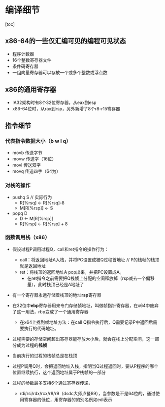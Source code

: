 
# 编译细节
[toc]


## x86-64的一些仅汇编可见的编程可见状态
* 程序计数器
* 16个整数寄存器文件
* 条件码寄存器
* 一组向量寄存器可以存放一个或多个整数或浮点数

## x86的通用寄存器
* IA32架构时有8个32位寄存器，从eax到esp
* x86-64位时，从rax到rsp，另外新增了8个r8-r15寄存器


## 指令细节
### 代表指令数据大小（b w l q）
* movb 传送字节
* movw 传送字（16位）
* movl 传送双字
* movq 传送四字（64为）

### 对栈的操作
* pushq S // 实际行为
  * R[%rsq] <- R[%rsq]-8
  * M[R[%rsp]] <- S
* popq D
  * D <- M[R[%rsp]]
  * R[%rsp] <- R[%rsp] + 8

### 函数调用栈（x86）
* 假设过程P调用过程Q，call和ret指令的操作行为：
  * call：将返回地址A入栈，并将PC设置成被Q过程首地址 // P的栈帧的栈顶就是返回地址
  * ret：将栈顶的返回地址A pop出来，并把PC设置成A。
    * 在ret指令之前需要把Q栈帧上分配的空间释放掉（rsp减去一个偏移量），此时栈顶已经是A地址了

* 有一个寄存器永远存储着栈顶的地址**rsp**寄存器
* 在32位中**ebp**寄存器用来专门存储帧地址，叫做帧指针寄存器，在x64中废弃了这一用法，rbp变成了一个通用寄存器
  * 在x64上找到帧地址方法：在call Q指令执行后，Q需要记录P中返回后需要执行的代码地址。
* 过程需要的存储空间超出寄存器能存放大小后，就会在栈上分配空间，这一部分成为过程的**栈帧**
* 当前执行的过程的栈帧总是在栈顶
* 过程P调用Q时，会把返回地址入栈，指明当Q过程返回时，要从P程序的哪个位置继续执行，这个返回地址属于P栈帧的一部分
* 过程的参数最多支持6个通过寄存器传递，
  * rdi/rsi/rdx/rcx/r8/r9（dsdc大师点餐89），当参数是不是64位的，通过使用寄存器的低位，用寄存器的的别名例如edi表示